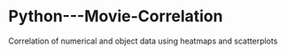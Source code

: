# Python---Movie-Correlation
Correlation of numerical and object data using heatmaps and scatterplots
